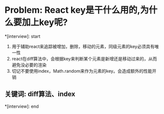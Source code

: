 # Problem: React key是干什么用的,为什么要加上key呢?

*[interview]: start

1. 用于辅助react来追踪被增加，删除，移动的元素，同级元素的key必须具有唯一性
2. react在diff算法中，会根据key来判断某个元素是新增还是移动过来的，从而避免没必要的渲染
3. 切记不要使用index，Math.random来作为元素的key。会造成额外的性能开销

## 关键词: diff算法、index
*[interview]: end
